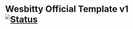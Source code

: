 # Wesbitty Official Template v1 [![Status](https://api.netlify.com/api/v1/badges/c407c4f4-00fb-404a-b1b2-417058d1239a/deploy-status)](https://app.netlify.com/sites/wesbittyapp/deploys)
